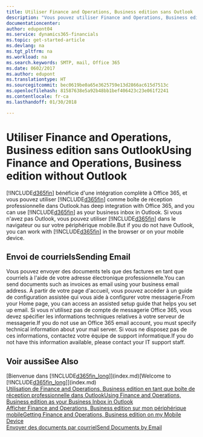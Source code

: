 ```yaml
---
title: Utiliser Finance and Operations, Business edition sans Outlook | Microsoft Docs
description: "Vous pouvez utiliser Finance and Operations, Business edition comme boîte de réception professionnelle dans Outlook, car il est intégré à Office 365, cependant, vous pouvez également l'utiliser sans Outlook dans un navigateur ou sur votre périphérique mobile."
documentationcenter: 
author: edupont04
ms.service: dynamics365-financials
ms.topic: get-started-article
ms.devlang: na
ms.tgt_pltfrm: na
ms.workload: na
ms.search.keywords: SMTP, mail, Office 365
ms.date: 0602/2017
ms.author: edupont
ms.translationtype: HT
ms.sourcegitcommit: bec0619be0a65e3625759e13d2866ac615d7513c
ms.openlocfilehash: 81587638e5a92b48bb1bef406423c23e061f2241
ms.contentlocale: fr-ca
ms.lasthandoff: 01/30/2018

---
```

# <a name="using-finance-and-operations-business-edition-without-outlook"></a><span data-ttu-id="b2812-103">Utiliser Finance and Operations, Business edition sans Outlook</span><span class="sxs-lookup"><span data-stu-id="b2812-103">Using Finance and Operations, Business edition without Outlook</span></span>
[!INCLUDE[d365fin](includes/d365fin_md.md)] <span data-ttu-id="b2812-104">bénéficie d'une intégration complète à Office 365, et vous pouvez utiliser [!INCLUDE[d365fin](includes/d365fin_md.md)] comme boîte de réception professionnelle dans Outlook.</span><span class="sxs-lookup"><span data-stu-id="b2812-104">has deep integration with Office 365, and you can use [!INCLUDE[d365fin](includes/d365fin_md.md)] as your business inbox in Outlook.</span></span> <span data-ttu-id="b2812-105">Si vous n'avez pas Outlook, vous pouvez utiliser [!INCLUDE[d365fin](includes/d365fin_md.md)] dans le navigateur ou sur votre périphérique mobile.</span><span class="sxs-lookup"><span data-stu-id="b2812-105">But if you do not have Outlook, you can work with [!INCLUDE[d365fin](includes/d365fin_md.md)] in the browser or on your mobile device.</span></span>  

## <a name="sending-email"></a><span data-ttu-id="b2812-106">Envoi de courriels</span><span class="sxs-lookup"><span data-stu-id="b2812-106">Sending Email</span></span>
<span data-ttu-id="b2812-107">Vous pouvez envoyer des documents tels que des factures en tant que courriels à l'aide de votre adresse électronique professionnelle.</span><span class="sxs-lookup"><span data-stu-id="b2812-107">You can send documents such as invoices as email using your business email address.</span></span> <span data-ttu-id="b2812-108">À partir de votre page d'accueil, vous pouvez accéder à un guide de configuration assistée qui vous aide à configurer votre messagerie.</span><span class="sxs-lookup"><span data-stu-id="b2812-108">From your Home page, you can access an assisted setup guide that helps you set up email.</span></span> <span data-ttu-id="b2812-109">Si vous n'utilisez pas de compte de messagerie Office 365, vous devez spécifier les informations techniques relatives à votre serveur de messagerie.</span><span class="sxs-lookup"><span data-stu-id="b2812-109">If you do not use an Office 365 email account, you must specify technical information about your mail server.</span></span> <span data-ttu-id="b2812-110">Si vous ne disposez pas de ces informations, contactez votre équipe de support informatique.</span><span class="sxs-lookup"><span data-stu-id="b2812-110">If you do not have this information available, please contact your IT support staff.</span></span>  


## <a name="see-also"></a><span data-ttu-id="b2812-111">Voir aussi</span><span class="sxs-lookup"><span data-stu-id="b2812-111">See Also</span></span>
<span data-ttu-id="b2812-112">[Bienvenue dans [!INCLUDE[d365fin_long](includes/d365fin_long_md.md)]](index.md)</span><span class="sxs-lookup"><span data-stu-id="b2812-112">[Welcome to [!INCLUDE[d365fin_long](includes/d365fin_long_md.md)]](index.md)</span></span>  
[<span data-ttu-id="b2812-113">Utilisation de Finance and Operations, Business edition en tant que boîte de réception professionnelle dans Outlook</span><span class="sxs-lookup"><span data-stu-id="b2812-113">Using Finance and Operations, Business edition as your Business Inbox in Outlook</span></span>](madeira-outlook.md)  
[<span data-ttu-id="b2812-114">Afficher Finance and Operations, Business edition sur mon périphérique mobile</span><span class="sxs-lookup"><span data-stu-id="b2812-114">Getting Finance and Operations, Business edition on my Mobile Device</span></span>](install-mobile-app.md)  
[<span data-ttu-id="b2812-115">Envoyer des documents par courriel</span><span class="sxs-lookup"><span data-stu-id="b2812-115">Send Documents by Email</span></span>](ui-how-send-documents-email.md)

